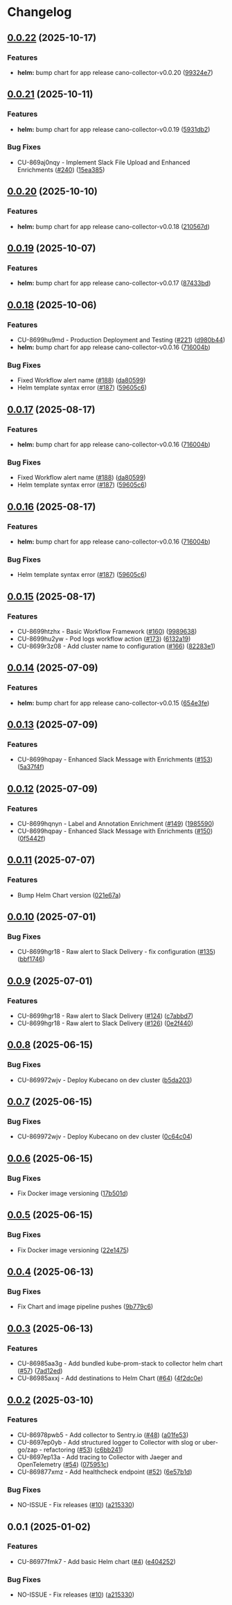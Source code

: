 # Changelog

## [0.0.22](https://github.com/kubecano/cano-collector/compare/cano-collector-helm-v0.0.21...cano-collector-helm-v0.0.22) (2025-10-17)


### Features

* **helm:** bump chart for app release cano-collector-v0.0.20 ([99324e7](https://github.com/kubecano/cano-collector/commit/99324e73046e9f8f9931853a37477082cf9949e7))

## [0.0.21](https://github.com/kubecano/cano-collector/compare/cano-collector-helm-v0.0.20...cano-collector-helm-v0.0.21) (2025-10-11)


### Features

* **helm:** bump chart for app release cano-collector-v0.0.19 ([5931db2](https://github.com/kubecano/cano-collector/commit/5931db2b7f0c852655279b3e332af56e4a824961))


### Bug Fixes

* CU-869aj0nqy - Implement Slack File Upload and Enhanced Enrichments ([#240](https://github.com/kubecano/cano-collector/issues/240)) ([15ea385](https://github.com/kubecano/cano-collector/commit/15ea38591ff58f5953d56708ef44b3b53c4f41fd))

## [0.0.20](https://github.com/kubecano/cano-collector/compare/cano-collector-helm-v0.0.19...cano-collector-helm-v0.0.20) (2025-10-10)


### Features

* **helm:** bump chart for app release cano-collector-v0.0.18 ([210567d](https://github.com/kubecano/cano-collector/commit/210567de272189173774f950f9a081ec3d3999a2))

## [0.0.19](https://github.com/kubecano/cano-collector/compare/cano-collector-helm-v0.0.18...cano-collector-helm-v0.0.19) (2025-10-07)


### Features

* **helm:** bump chart for app release cano-collector-v0.0.17 ([87433bd](https://github.com/kubecano/cano-collector/commit/87433bd0ce0acd5758a039dc0630dc6b79ad3e9a))

## [0.0.18](https://github.com/kubecano/cano-collector/compare/cano-collector-helm-v0.0.17...cano-collector-helm-v0.0.18) (2025-10-06)


### Features

* CU-8699hu9md - Production Deployment and Testing ([#221](https://github.com/kubecano/cano-collector/issues/221)) ([d980b44](https://github.com/kubecano/cano-collector/commit/d980b440affb7ab2aec2e1971a3d1476bcf7ee04))
* **helm:** bump chart for app release cano-collector-v0.0.16 ([716004b](https://github.com/kubecano/cano-collector/commit/716004bf77452b1a420984dd8a090776ed07b9bc))


### Bug Fixes

* Fixed Workflow alert name ([#188](https://github.com/kubecano/cano-collector/issues/188)) ([da80599](https://github.com/kubecano/cano-collector/commit/da8059910149f76cd39b62d15185cd6842b17b64))
* Helm template syntax error ([#187](https://github.com/kubecano/cano-collector/issues/187)) ([59605c6](https://github.com/kubecano/cano-collector/commit/59605c641ff3a20d042b1c3b4543aae7bfad7d1b))

## [0.0.17](https://github.com/kubecano/cano-collector/compare/cano-collector-helm-v0.0.16...cano-collector-helm-v0.0.17) (2025-08-17)


### Features

* **helm:** bump chart for app release cano-collector-v0.0.16 ([716004b](https://github.com/kubecano/cano-collector/commit/716004bf77452b1a420984dd8a090776ed07b9bc))


### Bug Fixes

* Fixed Workflow alert name ([#188](https://github.com/kubecano/cano-collector/issues/188)) ([da80599](https://github.com/kubecano/cano-collector/commit/da8059910149f76cd39b62d15185cd6842b17b64))
* Helm template syntax error ([#187](https://github.com/kubecano/cano-collector/issues/187)) ([59605c6](https://github.com/kubecano/cano-collector/commit/59605c641ff3a20d042b1c3b4543aae7bfad7d1b))

## [0.0.16](https://github.com/kubecano/cano-collector/compare/cano-collector-helm-v0.0.15...cano-collector-helm-v0.0.16) (2025-08-17)


### Features

* **helm:** bump chart for app release cano-collector-v0.0.16 ([716004b](https://github.com/kubecano/cano-collector/commit/716004bf77452b1a420984dd8a090776ed07b9bc))


### Bug Fixes

* Helm template syntax error ([#187](https://github.com/kubecano/cano-collector/issues/187)) ([59605c6](https://github.com/kubecano/cano-collector/commit/59605c641ff3a20d042b1c3b4543aae7bfad7d1b))

## [0.0.15](https://github.com/kubecano/cano-collector/compare/cano-collector-helm-v0.0.14...cano-collector-helm-v0.0.15) (2025-08-17)


### Features

* CU-8699htzhx - Basic Workflow Framework ([#160](https://github.com/kubecano/cano-collector/issues/160)) ([9989638](https://github.com/kubecano/cano-collector/commit/99896386b1a91a98468de53eaf7aa66c8d8058a3))
* CU-8699hu2yw - Pod logs workflow action ([#173](https://github.com/kubecano/cano-collector/issues/173)) ([6132a19](https://github.com/kubecano/cano-collector/commit/6132a19fb3a80bb46c4c4481cc2acd937fd742ba))
* CU-8699r3z08 - Add cluster name to configuration ([#166](https://github.com/kubecano/cano-collector/issues/166)) ([82283e1](https://github.com/kubecano/cano-collector/commit/82283e19762a3cbadb20d2bcae111c6854b5d6b1))

## [0.0.14](https://github.com/kubecano/cano-collector/compare/cano-collector-helm-v0.0.13...cano-collector-helm-v0.0.14) (2025-07-09)


### Features

* **helm:** bump chart for app release cano-collector-v0.0.15 ([654e3fe](https://github.com/kubecano/cano-collector/commit/654e3fe1a7339f4d963015e56a12ac58b9f65398))

## [0.0.13](https://github.com/kubecano/cano-collector/compare/cano-collector-helm-v0.0.12...cano-collector-helm-v0.0.13) (2025-07-09)


### Features

* CU-8699hqpay - Enhanced Slack Message with Enrichments ([#153](https://github.com/kubecano/cano-collector/issues/153)) ([5a37f4f](https://github.com/kubecano/cano-collector/commit/5a37f4f007e3eeccb458d0b5b8f35f5a891ea074))

## [0.0.12](https://github.com/kubecano/cano-collector/compare/cano-collector-helm-v0.0.11...cano-collector-helm-v0.0.12) (2025-07-09)


### Features

* CU-8699hqnyn - Label and Annotation Enrichment ([#149](https://github.com/kubecano/cano-collector/issues/149)) ([1985590](https://github.com/kubecano/cano-collector/commit/19855905189debed3815e637b85e1d6de6bf3679))
* CU-8699hqpay - Enhanced Slack Message with Enrichments ([#150](https://github.com/kubecano/cano-collector/issues/150)) ([0f5442f](https://github.com/kubecano/cano-collector/commit/0f5442f7e55f3a90c08e7e38755c74948cc76d52))

## [0.0.11](https://github.com/kubecano/cano-collector/compare/cano-collector-helm-v0.0.10...cano-collector-helm-v0.0.11) (2025-07-07)


### Features

* Bump Helm Chart version ([021e67a](https://github.com/kubecano/cano-collector/commit/021e67a2d902cf4c411a2d7b1c4a8bd6d09814d1))

## [0.0.10](https://github.com/kubecano/cano-collector/compare/cano-collector-helm-v0.0.9...cano-collector-helm-v0.0.10) (2025-07-01)


### Bug Fixes

* CU-8699hgr18 - Raw alert to Slack Delivery - fix configuration ([#135](https://github.com/kubecano/cano-collector/issues/135)) ([bbf1746](https://github.com/kubecano/cano-collector/commit/bbf1746b3e9c8b283b91efdf9b41fc25e1c2ab61))

## [0.0.9](https://github.com/kubecano/cano-collector/compare/cano-collector-helm-v0.0.8...cano-collector-helm-v0.0.9) (2025-07-01)


### Features

* CU-8699hgr18 - Raw alert to Slack Delivery ([#124](https://github.com/kubecano/cano-collector/issues/124)) ([c7abbd7](https://github.com/kubecano/cano-collector/commit/c7abbd73a9beae93d80c52cc41e4562c3e0de338))
* CU-8699hgr18 - Raw alert to Slack Delivery ([#126](https://github.com/kubecano/cano-collector/issues/126)) ([0e2f440](https://github.com/kubecano/cano-collector/commit/0e2f440b77d93962a250396f1c0b89a15dc3db86))

## [0.0.8](https://github.com/kubecano/cano-collector/compare/cano-collector-helm-v0.0.7...cano-collector-helm-v0.0.8) (2025-06-15)


### Bug Fixes

* CU-869972wjv - Deploy Kubecano on dev cluster ([b5da203](https://github.com/kubecano/cano-collector/commit/b5da203fc49a66da04ce2731bebc53ee5f9c5411))

## [0.0.7](https://github.com/kubecano/cano-collector/compare/cano-collector-helm-v0.0.6...cano-collector-helm-v0.0.7) (2025-06-15)


### Bug Fixes

* CU-869972wjv - Deploy Kubecano on dev cluster ([0c64c04](https://github.com/kubecano/cano-collector/commit/0c64c0461a113c667cf2e5ed8be18f81d0c4a069))

## [0.0.6](https://github.com/kubecano/cano-collector/compare/cano-collector-helm-v0.0.5...cano-collector-helm-v0.0.6) (2025-06-15)


### Bug Fixes

* Fix Docker image versioning ([17b501d](https://github.com/kubecano/cano-collector/commit/17b501d4483f3dd06ab1867660c2054a48c7dd7b))

## [0.0.5](https://github.com/kubecano/cano-collector/compare/cano-collector-helm-v0.0.4...cano-collector-helm-v0.0.5) (2025-06-15)

### Bug Fixes

* Fix Docker image versioning ([22e1475](https://github.com/kubecano/cano-collector/commit/22e1475a5e1be139b810b14484f3981c2d7d38b0))

## [0.0.4](https://github.com/kubecano/cano-collector/compare/cano-collector-helm-v0.0.3...cano-collector-helm-v0.0.4) (2025-06-13)

### Bug Fixes

* Fix Chart and image pipeline pushes ([9b779c6](https://github.com/kubecano/cano-collector/commit/9b779c64d40ed80f0e2e362214db108b92205932))

## [0.0.3](https://github.com/kubecano/cano-collector/compare/cano-collector-helm-v0.0.2...cano-collector-helm-v0.0.3) (2025-06-13)

### Features

* CU-86985aa3g - Add bundled kube-prom-stack to collector helm chart ([#57](https://github.com/kubecano/cano-collector/issues/57)) ([7ad12ed](https://github.com/kubecano/cano-collector/commit/7ad12edf1fb4e90ad300dd79c48dff0493ba3f48))
* CU-86985axxj - Add destinations to Helm Chart ([#64](https://github.com/kubecano/cano-collector/issues/64)) ([4f2dc0e](https://github.com/kubecano/cano-collector/commit/4f2dc0e14542fc1ddea9520fcfe5e8b7218b08f8))

## [0.0.2](https://github.com/kubecano/cano-collector/compare/cano-collector-helm-v0.0.1...cano-collector-helm-v0.0.2) (2025-03-10)

### Features

* CU-86978pwb5 - Add collector to Sentry.io ([#48](https://github.com/kubecano/cano-collector/issues/48)) ([a01fe53](https://github.com/kubecano/cano-collector/commit/a01fe53cd1ec640ac226801ff746dad3a283a10e))
* CU-8697ep0yb - Add structured logger to Collector with slog or uber-go/zap -
  refactoring ([#53](https://github.com/kubecano/cano-collector/issues/53)) ([c6bb241](https://github.com/kubecano/cano-collector/commit/c6bb24193c89185c7db005b357b7cc8888ce1d97))
* CU-8697ep13a - Add tracing to Collector with Jaeger and OpenTelemetry ([#54](https://github.com/kubecano/cano-collector/issues/54)) ([075951c](https://github.com/kubecano/cano-collector/commit/075951ca1020d220cc1e9c7cd6296da649a19208))
* CU-869877xmz - Add healthcheck endpoint ([#52](https://github.com/kubecano/cano-collector/issues/52)) ([6e57b1d](https://github.com/kubecano/cano-collector/commit/6e57b1d0f724c1855e1a63cb02f3365ff7639ada))

### Bug Fixes

* NO-ISSUE - Fix releases ([#10](https://github.com/kubecano/cano-collector/issues/10)) ([a215330](https://github.com/kubecano/cano-collector/commit/a21533009f1da7004b7f094b1becec20fe727fe4))

## 0.0.1 (2025-01-02)

### Features

* CU-86977fmk7 - Add basic Helm chart ([#4](https://github.com/kubecano/cano-collector/issues/4)) ([e404252](https://github.com/kubecano/cano-collector/commit/e4042528bc330a89397494f29655dfc09ba195cc))

### Bug Fixes

* NO-ISSUE - Fix releases ([#10](https://github.com/kubecano/cano-collector/issues/10)) ([a215330](https://github.com/kubecano/cano-collector/commit/a21533009f1da7004b7f094b1becec20fe727fe4))
